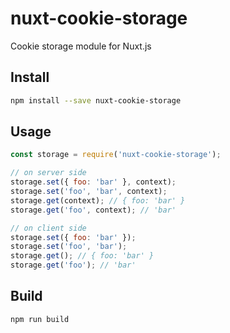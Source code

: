 # nuxt-cookie-storage
Cookie storage module for Nuxt.js

## Install
```bash
npm install --save nuxt-cookie-storage
```

## Usage

```js
const storage = require('nuxt-cookie-storage');

// on server side
storage.set({ foo: 'bar' }, context);
storage.set('foo', 'bar', context);
storage.get(context); // { foo: 'bar' }
storage.get('foo', context); // 'bar'

// on client side
storage.set({ foo: 'bar' });
storage.set('foo', 'bar');
storage.get(); // { foo: 'bar' }
storage.get('foo'); // 'bar'
```

## Build

```bash
npm run build
```